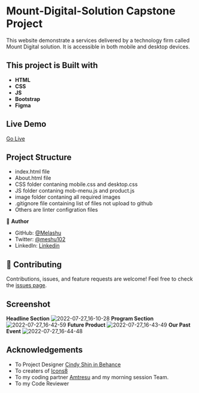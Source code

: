 # Mount-Digital-Solution Capstone Project 

This website demonstrate a services delivered by a technology firm called Mount Digital solution. It is accessible in both mobile and desktop devices.

## **This project is Built with**
- **HTML**
- **CSS**
- **JS**
- **Bootstrap**
- **Figma**

## Live Demo
[Go Live](https://melashu.github.io/Mount-Digital-Solution/)

## Project Structure
- index.html file 
- About.html file
- CSS folder contaning mobile.css and desktop.css  
- JS folder contaning mob-menu.js and product.js  
- image folder contaning all required images 
- .gitignore file containing list of files not upload to github 
- Others are linter configration files 

👤 **Author**

- GitHub: [@Melashu](https://github.com/melashu)
- Twitter: [@meshu102](https://twitter.com/meshu102)
- LinkedIn:  [Linkedin](https://www.linkedin.com/in/melashu-amare-033a50b8/)

## 🤝 Contributing

Contributions, issues, and feature requests are welcome!
Feel free to check the [issues page](https://github.com/melashu/Mount-Digital-Solution/issues).

## Screenshot 
**Headline Section**
![2022-07-27_16-10-28](https://user-images.githubusercontent.com/30173722/181255214-ac464a99-0cdc-4663-93af-046941626a23.png)
**Program Section**
![2022-07-27_16-42-59](https://user-images.githubusercontent.com/30173722/181262197-853f80a4-9d39-4d68-9d22-90ffeda746d1.png)
**Future Product**
![2022-07-27_16-43-49](https://user-images.githubusercontent.com/30173722/181262432-a337e7bb-2c35-4bce-bc65-ee4496998ed4.png)
**Our Past Event**
![2022-07-27_16-44-48](https://user-images.githubusercontent.com/30173722/181262624-a4629b51-4f79-48e8-9f13-5451f4ae8b93.png)

## Acknowledgements
- To Project Designer  [Cindy Shin in Behance](https://www.behance.net/adagio07) 
- To creaters of [Icons8](icons8.com/icons)
- To my coding partner [Amtresu](https://github.com/Amtresu) and my morning session Team. 
- To my Code Reviewer







